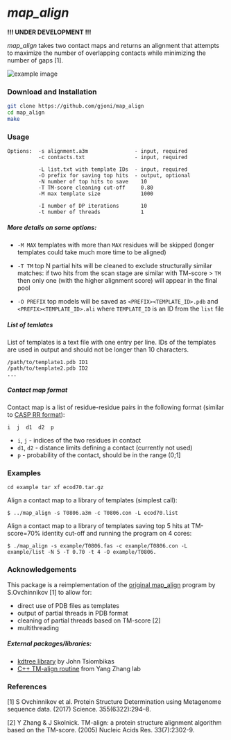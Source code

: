 # _map_align_

**!!! UNDER DEVELOPMENT !!!**

_map_align_ takes two contact maps and returns an alignment that attempts to maximize the number of overlapping contacts while minimizing the number of gaps [1].


![example image](https://raw.githubusercontent.com/sokrypton/map_align/master/map_align_fig.png)

### Download and Installation
```sh
git clone https://github.com/gjoni/map_align
cd map_align
make
```

### Usage

```
Options:  -s alignment.a3m               - input, required
          -c contacts.txt                - input, required

          -L list.txt with template IDs  - input, required
          -O prefix for saving top hits  - output, optional
          -N number of top hits to save    10
          -T TM-score cleaning cut-off     0.80
          -M max template size             1000

          -I number of DP iterations       10
          -t number of threads             1

```

##### More details on some options:

* `-M MAX` templates with more than `MAX` residues will be skipped 
 (longer templates could take much more time to be aligned)

* `-T TM` top N partial hits will be cleaned to exclude structurally similar matches: 
 if two hits from the scan stage are similar with TM-score > `TM` then only one 
 (with the higher alignment score) will appear in the final pool

* `-O PREFIX` top models will be saved as `<PREFIX><TEMPLATE_ID>.pdb` and `<PREFIX><TEMPLATE_ID>.ali` where `TEMPLATE_ID` is an ID from the `list` file

##### List of temlates

List of templates is a text file with one entry per line. IDs of the templates are used in output and should not be longer than 10 characters.

```
/path/to/template1.pdb ID1
/path/to/template2.pdb ID2
...
```

##### Contact map format

Contact map is a list of residue-residue pairs in the following format (similar to [CASP RR format](http://www.predictioncenter.org/casp12/index.cgi?page=format#RR)):

```
i  j  d1  d2  p
```

* `i`, `j` - indices of the two residues in contact
* `d1`, `d2` - distance limits defining a contact (currently not used)
* `p` - probability of the contact, should be in the range (0;1]

### Examples

`
cd example
tar xf ecod70.tar.gz
`

Align a contact map to a library of templates (simplest call):
```
$ ../map_align -s T0806.a3m -c T0806.con -L ecod70.list
```

Align a contact map to a library of templates saving top 5 hits at TM-score=70% identity cut-off and running the program on 4 cores:
```
$ ./map_align -s example/T0806.fas -c example/T0806.con -L example/list -N 5 -T 0.70 -t 4 -O example/T0806.
```


### Acknowledgements

This package is a reimplementation of the [original map_align](https://github.com/sokrypton/map_align) program by S.Ovchinnikov [1] to allow for:
 - direct use of PDB files as templates
 - output of partial threads in PDB format
 - cleaning of partial threads based on TM-score [2]
 - multithreading

##### External packages/libraries:
 - [kdtree library](https://github.com/jtsiomb/kdtree) by John Tsiombikas
 - [C++ TM-align routine](https://zhanglab.ccmb.med.umich.edu/TM-align) from Yang Zhang lab

### References

[1] S Ovchinnikov et al. Protein Structure Determination using Metagenome sequence data. (2017) Science. 355(6322):294–8.

[2] Y Zhang & J Skolnick. TM-align: a protein structure alignment algorithm based on the TM-score. (2005) Nucleic Acids Res. 33(7):2302-9.

